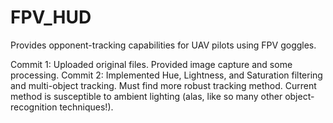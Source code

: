 # FPV_HUD
Provides opponent-tracking capabilities for UAV pilots using FPV goggles.

Commit 1: Uploaded original files.  Provided image capture and some processing.
Commit 2: Implemented Hue, Lightness, and Saturation filtering and multi-object tracking.  Must find more robust tracking method.  Current method is susceptible to ambient lighting (alas, like so many other object-recognition techniques!).
